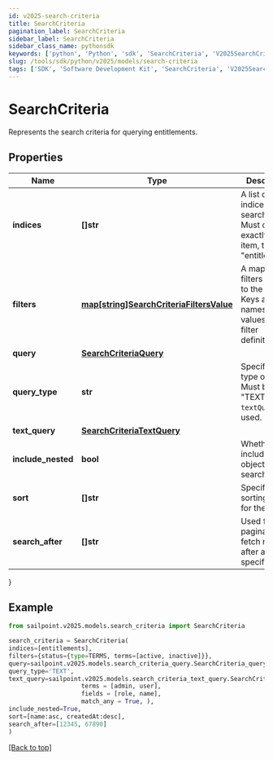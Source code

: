 ```yaml
---
id: v2025-search-criteria
title: SearchCriteria
pagination_label: SearchCriteria
sidebar_label: SearchCriteria
sidebar_class_name: pythonsdk
keywords: ['python', 'Python', 'sdk', 'SearchCriteria', 'V2025SearchCriteria'] 
slug: /tools/sdk/python/v2025/models/search-criteria
tags: ['SDK', 'Software Development Kit', 'SearchCriteria', 'V2025SearchCriteria']
---
```


# SearchCriteria

Represents the search criteria for querying entitlements.

## Properties

Name | Type | Description | Notes
------------ | ------------- | ------------- | -------------
**indices** | **[]str** | A list of indices to search within. Must contain exactly one item, typically \"entitlements\". | [required]
**filters** | [**map[string]SearchCriteriaFiltersValue**](search-criteria-filters-value) | A map of filters applied to the search. Keys are filter names, and values are filter definitions. | [optional] 
**query** | [**SearchCriteriaQuery**](search-criteria-query) |  | [optional] 
**query_type** | **str** | Specifies the type of query. Must be \"TEXT\" if `textQuery` is used. | [optional] 
**text_query** | [**SearchCriteriaTextQuery**](search-criteria-text-query) |  | [optional] 
**include_nested** | **bool** | Whether to include nested objects in the search results. | [optional] [default to False]
**sort** | **[]str** | Specifies the sorting order for the results. | [optional] 
**search_after** | **[]str** | Used for pagination to fetch results after a specific point. | [optional] 
}

## Example

```python
from sailpoint.v2025.models.search_criteria import SearchCriteria

search_criteria = SearchCriteria(
indices=[entitlements],
filters={status={type=TERMS, terms=[active, inactive]}},
query=sailpoint.v2025.models.search_criteria_query.SearchCriteria_query(),
query_type='TEXT',
text_query=sailpoint.v2025.models.search_criteria_text_query.SearchCriteria_textQuery(
                    terms = [admin, user], 
                    fields = [role, name], 
                    match_any = True, ),
include_nested=True,
sort=[name:asc, createdAt:desc],
search_after=[12345, 67890]
)

```
[[Back to top]](#) 

